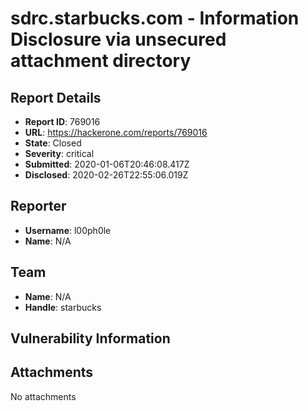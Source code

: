 # sdrc.starbucks.com - Information Disclosure via unsecured attachment directory

## Report Details
- **Report ID**: 769016
- **URL**: https://hackerone.com/reports/769016
- **State**: Closed
- **Severity**: critical
- **Submitted**: 2020-01-06T20:46:08.417Z
- **Disclosed**: 2020-02-26T22:55:06.019Z

## Reporter
- **Username**: l00ph0le
- **Name**: N/A

## Team
- **Name**: N/A
- **Handle**: starbucks

## Vulnerability Information


## Attachments
No attachments
